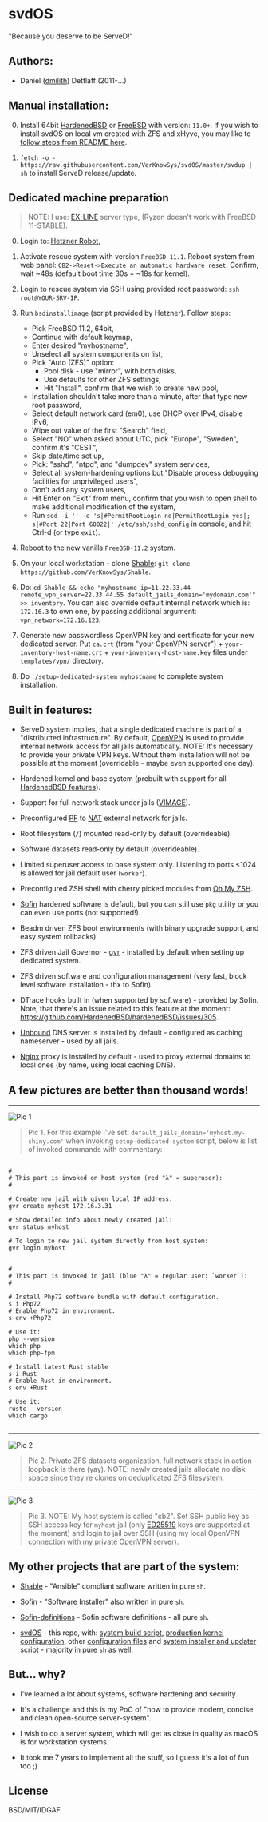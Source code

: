 svdOS
=========

"Because you deserve to be ServeD!"


## Authors:

* Daniel ([dmilith](https://twitter.com/dmilith)) Dettlaff (2011-…)


## Manual installation:

0. Install 64bit [HardenedBSD](https://hardenedbsd.org/) or [FreeBSD](https://www.freebsd.org/) with version: `11.0+`. If you wish to install svdOS on local vm created with ZFS and xHyve, you may like to [follow steps from README here](https://github.com/VerKnowSys/xhyve).

1. `fetch -o - https://raw.githubusercontent.com/VerKnowSys/svdOS/master/svdup | sh` to install ServeD release/update.


## Dedicated machine preparation

> NOTE: I use: [EX-LINE](https://www.hetzner.com/dedicated-rootserver/matrix-ex) server type, (Ryzen doesn't work with FreeBSD 11-STABLE).

0. Login to: [Hetzner Robot](https://robot.your-server.de/),

1. Activate rescue system with version `FreeBSD 11.1`. Reboot system from web panel: `CB2->Reset->Execute an automatic hardware reset`. Confirm, wait ~48s (default boot time 30s + ~18s for kernel).

2. Login to rescue system via SSH using provided root password: `ssh root@YOUR-SRV-IP`.

3. Run `bsdinstallimage` (script provided by Hetzner). Follow steps:
    - Pick FreeBSD 11.2, 64bit,
    - Continue with default keymap,
    - Enter desired "myhostname",
    - Unselect all system components on list,
    - Pick "Auto (ZFS)" option:
        - Pool disk - use "mirror", with both disks,
        - Use defaults for other ZFS settings,
        - Hit "Install", confirm that we wish to create new pool,
    - Installation shouldn't take more than a minute, after that type new root password,
    - Select default network card (em0), use DHCP over IPv4, disable IPv6,
    - Wipe out value of the first "Search" field,
    - Select "NO" when asked about UTC, pick "Europe", "Sweden", confirm it's "CEST",
    - Skip date/time set up,
    - Pick: "sshd", "ntpd", and "dumpdev" system services,
    - Select all system-hardening options but "Disable process debugging facilities for unprivileged users",
    - Don't add any system users,
    - Hit Enter on "Exit" from menu, confirm that you wish to open shell to make additional modification of the system,
    - Run `sed -i '' -e 's|#PermitRootLogin no|PermitRootLogin yes|; s|#Port 22|Port 60022|' /etc/ssh/sshd_config` in console, and hit Ctrl-d (or type `exit`).

4. Reboot to the new vanilla `FreeBSD-11.2` system.

5. On your local workstation - clone [Shable](https://github.com/VerKnowSys/Shable): `git clone https://github.com/VerKnowSys/Shable`.

6. Do: `cd Shable && echo "myhostname ip=11.22.33.44 remote_vpn_server=22.33.44.55 default_jails_domain='mydomain.com'" >> inventory`. You can also override default internal network which is: `172.16.3` to own one, by passing additional argument: `vpn_network=172.16.123`.

7. Generate new passwordless OpenVPN key and certificate for your new dedicated server. Put `ca.crt` (from "your OpenVPN server") + `your-inventory-host-name.crt` + `your-inventory-host-name.key` files under `templates/vpn/` directory.

8. Do `./setup-dedicated-system myhostname` to complete system installation.


## Built in features:

* ServeD system implies, that a single dedicated machine is part of a "distributted infrastructure". By default, [OpenVPN](https://openvpn.net/) is used to provide internal network access for all jails automatically. NOTE: It's necessary to provide your private VPN keys. Without them installation will not be possible at the moment (overridable - maybe even supported one day).

* Hardened kernel and base system (prebuilt with support for all [HardenedBSD features](https://hardenedbsd.org/content/easy-feature-comparison)).

* Support for full network stack under jails ([VIMAGE](https://wiki.freebsd.org/VIMAGE)).

* Preconfigured [PF](https://www.freebsd.org/doc/handbook/firewalls-pf.html) to [NAT](https://en.wikipedia.org/wiki/Network_address_translation) external network for jails.

* Root filesystem (`/`) mounted read-only by default (overrideable).

* Software datasets read-only by default (overrideable).

* Limited superuser access to base system only. Listening to ports <1024 is allowed for jail default user (`worker`).

* Preconfigured ZSH shell with cherry picked modules from [Oh My ZSH](https://github.com/robbyrussell/oh-my-zsh).

* [Sofin](https://github.com/VerKnowSys/sofin) hardened software is default, but you can still use `pkg` utility or you can even use ports (not supported!).

* Beadm driven ZFS boot environments (with binary upgrade support, and easy system rollbacks).

* ZFS driven Jail Governor - [gvr](https://github.com/VerKnowSys/svdOS/blob/master/gvr) - installed by default when setting up dedicated system.

* ZFS driven software and configuration management (very fast, block level software installation - thx to Sofin).

* DTrace hooks built in (when supported by software) - provided by Sofin. Note, that there's an issue related to this feature at the moment: https://github.com/HardenedBSD/hardenedBSD/issues/305.

* [Unbound](https://www.nlnetlabs.nl/projects/unbound/about/) DNS server is installed by default - configured as caching nameserver - used by all jails.

* [Nginx](http://nginx.org/) proxy is installed by default - used to proxy external domains to local ones (by name, using local caching DNS).



## A few pictures are better than thousand words!

---

![Pic 1](http://s.verknowsys.com/6d9fc9ef40f539d28f25710a094e3b4f.png)
> Pic 1. For this example I've set: `default_jails_domain='myhost.my-shiny.com'` when invoking `setup-dedicated-system` script, below is list of invoked commands with commentary:
```

#
# This part is invoked on host system (red "λ" = superuser):
#

# Create new jail with given local IP address:
gvr create myhost 172.16.3.31

# Show detailed info about newly created jail:
gvr status myhost

# To login to new jail system directly from host system:
gvr login myhost


#
# This part is invoked in jail (blue "λ" = regular user: `worker`):
#

# Install Php72 software bundle with default configuration.
s i Php72
# Enable Php72 in environment.
s env +Php72

# Use it:
php --version
which php
which php-fpm

# Install latest Rust stable
s i Rust
# Enable Rust in environment.
s env +Rust

# Use it:
rustc --version
which cargo


```

---

![Pic 2](http://s.verknowsys.com/c0e1a6c260f73da19fb1bfa28ed895a6.png)
> Pic 2. Private ZFS datasets organization, full network stack in action - loopback is there (yay).
>        NOTE: newly created jails allocate no disk space since they're clones on deduplicated ZFS filesystem.

---

![Pic 3](http://s.verknowsys.com/04d32334ef8f3b55a969c7db820c5507.png)
> Pic 3. NOTE: My host system is called "cb2".
>        Set SSH public key as SSH access key for `myhost` jail (only [ED25519](https://ed25519.cr.yp.to/) keys are supported at the moment)
>        and login to jail over SSH (using my local OpenVPN connection with my private OpenVPN server).


## My other projects that are part of the system:

* [Shable](https://github.com/VerKnowSys/Shable) - "Ansible" compliant software written in pure `sh`.

* [Sofin](https://github.com/VerKnowSys/sofin) - "Software Installer" also written in pure `sh`.

* [Sofin-definitions](https://github.com/VerKnowSys/sofin-definitions/) - Sofin software definitions - all pure `sh`.

* [svdOS](https://github.com/VerKnowSys/svdOS) - this repo, with: [system build script](https://github.com/VerKnowSys/svdOS/blob/master/build-all), [production kernel configuration](https://github.com/VerKnowSys/svdOS/blob/master/kernel/VerKnowSys-11), other [configuration files](https://github.com/VerKnowSys/svdOS/tree/master/etc) and [system installer and updater script](https://github.com/VerKnowSys/svdOS/blob/master/svdup) - majority in pure `sh` as well.


## But… why?

* I've learned a lot about systems, software hardening and security.

* It's a challenge and this is my PoC of "how to provide modern, concise and clean open-source server-system".

* I wish to do a server system, which will get as close in quality as macOS is for workstation systems.

* It took me 7 years to implement all the stuff, so I guess it's a lot of fun too ;)


## License

BSD/MIT/IDGAF


